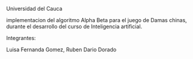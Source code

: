 Universidad del Cauca

implementacion del algoritmo Alpha Beta para el juego de Damas chinas, durante el desarrollo del curso de Inteligencia artificial.

Integrantes:

Luisa Fernanda Gomez,
Ruben Dario Dorado
